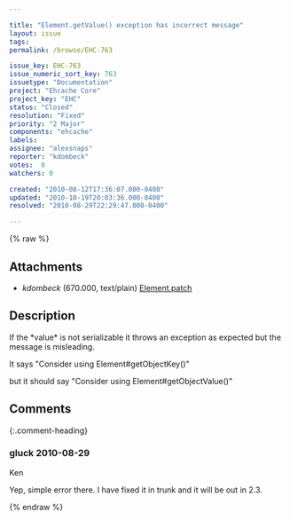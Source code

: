 ```yaml
---

title: "Element.getValue() exception has incorrect message"
layout: issue
tags: 
permalink: /browse/EHC-763

issue_key: EHC-763
issue_numeric_sort_key: 763
issuetype: "Documentation"
project: "Ehcache Core"
project_key: "EHC"
status: "Closed"
resolution: "Fixed"
priority: "2 Major"
components: "ehcache"
labels: 
assignee: "alexsnaps"
reporter: "kdombeck"
votes:  0
watchers: 0

created: "2010-08-12T17:36:07.000-0400"
updated: "2010-10-19T20:03:36.000-0400"
resolved: "2010-08-29T22:29:47.000-0400"

---
```




{% raw %}


## Attachments

* <em>kdombeck</em> (670.000, text/plain) [Element.patch](/attachments/EHC/EHC-763/Element.patch)




## Description

<div markdown="1" class="description">

If the \*value\* is not serializable it throws an exception as expected but the message is misleading.

It says
"Consider using Element#getObjectKey()"

but it should say
"Consider using Element#getObjectValue()"

</div>

## Comments


{:.comment-heading}
### **gluck** <span class="date">2010-08-29</span>

<div markdown="1" class="comment">

Ken

Yep, simple error there. I have fixed it in trunk and it will be out in 2.3.

</div>



{% endraw %}
